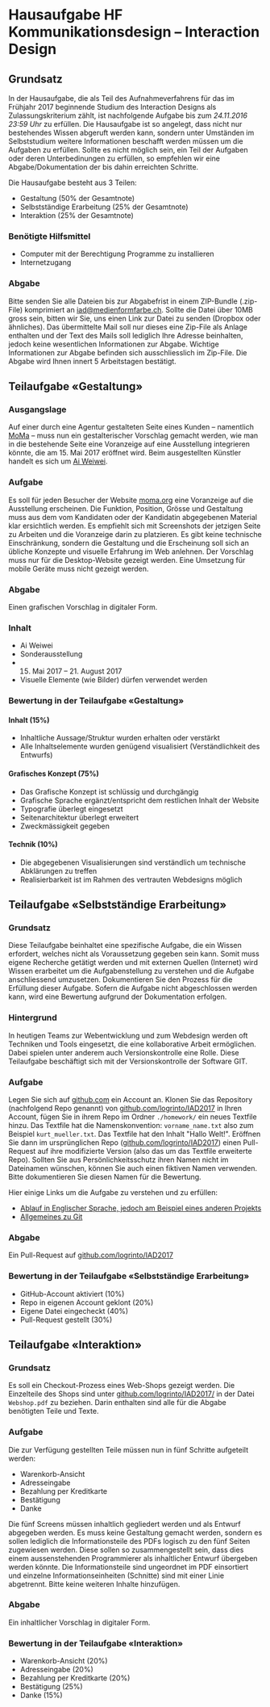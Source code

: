 # Hausaufgabe HF Kommunikationsdesign – Interaction Design 


## Grundsatz
In der Hausaufgabe, die als Teil des Aufnahmeverfahrens für das im Frühjahr 2017 beginnende Studium des Interaction Designs als Zulassungskriterium zählt, ist nachfolgende Aufgabe bis zum *24.11.2016 23:59 Uhr* zu erfüllen.
Die Hausaufgabe ist so angelegt, dass nicht nur bestehendes Wissen abgeruft werden kann, sondern unter Umständen im Selbststudium weitere Informationen beschafft werden müssen um die Aufgaben zu erfüllen. 
Sollte es nicht möglich sein, ein Teil der Aufgaben oder deren Unterbedinungen zu erfüllen, so empfehlen wir eine Abgabe/Dokumentation der bis dahin erreichten Schritte. 

Die Hausaufgabe besteht aus 3 Teilen:

* Gestaltung (50% der Gesamtnote)
* Selbstständige Erarbeitung (25% der Gesamtnote)
* Interaktion (25% der Gesamtnote)

### Benötigte Hilfsmittel
* Computer mit der Berechtigung Programme zu installieren
* Internetzugang

### Abgabe
Bitte senden Sie alle Dateien bis zur Abgabefrist in einem ZIP-Bundle (.zip-File) komprimiert an iad@medienformfarbe.ch. Sollte die Datei über 10MB gross sein, bitten wir Sie, uns einen Link zur Datei zu senden (Dropbox oder ähnliches). Das übermittelte Mail soll nur dieses eine Zip-File als Anlage enthalten und der Text des Mails soll lediglich Ihre Adresse beinhalten, jedoch keine wesentlichen Informationen zur Abgabe. Wichtige Informationen zur Abgabe befinden sich ausschliesslich im Zip-File. Die Abgabe wird Ihnen innert 5 Arbeitstagen bestätigt. 


## Teilaufgabe «Gestaltung»

### Ausgangslage
Auf einer durch eine Agentur gestalteten Seite eines Kunden – namentlich [MoMa](http://www.moma.org/) – muss nun ein gestalterischer Vorschlag gemacht werden, wie man in die bestehende Seite eine Voranzeige auf eine Ausstellung integrieren könnte, die am 15. Mai 2017 eröffnet wird. Beim ausgestellten Künstler handelt es sich um [Ai Weiwei](https://de.wikipedia.org/wiki/Ai_Weiwei).

### Aufgabe
Es soll für jeden Besucher der Website [moma.org](http://www.moma.org/) eine Voranzeige auf die Ausstellung erscheinen. Die Funktion, Position, Grösse und Gestaltung muss aus dem vom Kandidaten oder der Kandidatin abgegebenen Material klar ersichtlich werden. Es empfiehlt sich mit Screenshots der jetzigen Seite zu Arbeiten und die Voranzeige darin zu platzieren. Es gibt keine technische Einschränkung, sondern die Gestaltung und die Erscheinung soll sich an übliche Konzepte und visuelle Erfahrung im Web anlehnen. Der Vorschlag muss nur für die Desktop-Website gezeigt werden. Eine Umsetzung für mobile Geräte muss nicht gezeigt werden. 

### Abgabe
Einen grafischen Vorschlag in digitaler Form. 

### Inhalt
* Ai Weiwei 
* Sonderausstellung
* 15. Mai 2017 – 21. August 2017
* Visuelle Elemente (wie Bilder) dürfen verwendet werden

### Bewertung in der Teilaufgabe «Gestaltung»
#### Inhalt (15%)
* Inhaltliche Aussage/Struktur wurden erhalten oder verstärkt
* Alle Inhaltselemente wurden genügend visualisiert (Verständlichkeit des Entwurfs)

#### Grafisches Konzept (75%)
* Das Grafische Konzept ist schlüssig und durchgängig
* Grafische Sprache ergänzt/entspricht dem restlichen Inhalt der Website
* Typografie überlegt eingesetzt
* Seitenarchitektur überlegt erweitert
* Zweckmässigkeit gegeben

#### Technik (10%)
* Die abgegebenen Visualisierungen sind verständlich um technische Abklärungen zu treffen
* Realisierbarkeit ist im Rahmen des vertrauten Webdesigns möglich



## Teilaufgabe «Selbstständige Erarbeitung»

### Grundsatz
Diese Teilaufgabe beinhaltet eine spezifische Aufgabe, die ein Wissen erfordert, welches nicht als Voraussetzung gegeben sein kann. Somit muss eigene Recherche getätigt werden und mit externen Quellen (Internet) wird Wissen erarbeitet um die Aufgabenstellung zu verstehen und die Aufgabe anschliessend umzusetzen.
Dokumentieren Sie den Prozess für die Erfüllung dieser Aufgabe. Sofern die Aufgabe nicht abgeschlossen werden kann, wird eine Bewertung aufgrund der Dokumentation erfolgen.

### Hintergrund
In heutigen Teams zur Webentwicklung und zum Webdesign werden oft Techniken und Tools eingesetzt, die eine kollaborative Arbeit ermöglichen. Dabei spielen unter anderem auch Versionskontrolle eine Rolle. Diese Teilaufgabe beschäftigt sich mit der Versionskontrolle der Software GIT.

### Aufgabe
Legen Sie sich auf [github.com](https://github.com/) ein Account an. Klonen Sie das Repository (nachfolgend Repo genannt) von [github.com/logrinto/IAD2017](https://github.com/logrinto/IAD2017) in Ihren Account, fügen Sie in ihrem Repo im Ordner `./homework/` ein neues Textfile hinzu. Das Textfile hat die Namenskonvention: `vorname_name.txt` also zum Beispiel `kurt_mueller.txt`. Das Textfile hat den Inhalt "Hallo Welt!". Eröffnen Sie dann im ursprünglichen Repo ([github.com/logrinto/IAD2017](https://github.com/logrinto/IAD2017)) einen Pull-Request auf ihre modifizierte Version (also das um das Textfile erweiterte Repo). Sollten Sie aus Persönlichkeitsschutz ihren Namen nicht im Dateinamen wünschen, können Sie auch einen fiktiven Namen verwenden. Bitte dokumentieren Sie diesen Namen für die Bewertung.

Hier einige Links um die Aufgabe zu verstehen und zu erfüllen:

* [Ablauf in Englischer Sprache, jedoch am Beispiel eines anderen Projekts](https://docs.spongepowered.org/master/en/contributing/howtogit.html)
* [Allgemeines zu Git](https://git-scm.com/book/de/v1/)

### Abgabe
Ein Pull-Request auf [github.com/logrinto/IAD2017](https://github.com/logrinto/IAD2017)

### Bewertung in der Teilaufgabe «Selbstständige Erarbeitung»
* GitHub-Account aktiviert (10%)
* Repo in eigenen Account geklont (20%)
* Eigene Datei eingecheckt (40%)
* Pull-Request gestellt (30%)



## Teilaufgabe «Interaktion»

### Grundsatz
Es soll ein Checkout-Prozess eines Web-Shops gezeigt werden. Die Einzelteile des Shops sind unter [github.com/logrinto/IAD2017/](https://github.com/logrinto/IAD2017/) in der Datei `Webshop.pdf` zu beziehen. Darin enthalten sind alle für die Abgabe benötigten Teile und Texte.  

### Aufgabe
Die zur Verfügung gestellten Teile müssen nun in fünf Schritte aufgeteilt werden:

* Warenkorb-Ansicht
* Adresseingabe
* Bezahlung per Kreditkarte
* Bestätigung
* Danke

Die fünf Screens müssen inhaltlich gegliedert werden und als Entwurf abgegeben werden. Es muss keine Gestaltung gemacht werden, sondern es sollen lediglich die Informationsteile des PDFs logisch zu den fünf Seiten zugewiesen werden. Diese sollen so zusammengestellt sein, dass dies einem aussenstehenden Programmierer als inhaltlicher Entwurf übergeben werden könnte. Die Informationsteile sind ungeordnet im PDF einsortiert und einzelne Informationseinheiten (Schnitte) sind mit einer Linie abgetrennt. Bitte keine weiteren Inhalte hinzufügen.

### Abgabe
Ein inhaltlicher Vorschlag in digitaler Form. 

### Bewertung in der Teilaufgabe «Interaktion»
* Warenkorb-Ansicht (20%)
* Adresseingabe (20%)
* Bezahlung per Kreditkarte (20%)
* Bestätigung (25%)
* Danke (15%)

